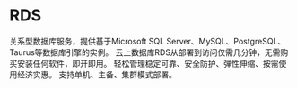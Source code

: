 # RDS
关系型数据库服务，提供基于Microsoft SQL Server、MySQL、PostgreSQL、Taurus等数据库引擎的实例。
云上数据库RDS从部署到访问仅需几分钟，无需购买安装任何软件，即开即用。
轻松管理稳定可靠、安全防护、弹性伸缩、按需使用经济实惠。
支持单机、主备、集群模式部署。
